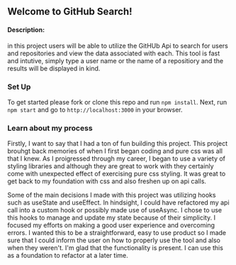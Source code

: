 ## Welcome to GitHub Search!

#### Description:

in this project users will be able to utilize the GitHUb Api to search for users and repositories and view the data associated with each. This tool is fast and intutive, simply type a user name or the name of a repositiory and the results will be displayed in kind.

### Set Up

To get started please fork or clone this repo and run `npm install`. Next, run `npm start` and go to `http://localhost:3000` in your browser.

### Learn about my process

Firstly, I want to say that I had a ton of fun building this project. This project brouhgt back memories of when I first began coding and pure css was all that I knew. As I proigressed through my career, I began to use a variety of styling libraries and although they are great to work with they certainly come with unexpected effect of exercising pure css styling. It was great to get back to my foundation with css and also freshen up on api calls.

Some of the main decisions I made with this project was utilizing hooks such as useState and useEffect. In hindsight, I could have refactored my api call into a custom hook or possibly made use of useAsync. I chose to use this hooks to manage and update my state because of their simplicity. I focused my efforts on making a good user experience and overcoming errors. I wanted this to be a straightforward, easy to use product so I made sure that I could inform the user on how to properly use the tool and also when they weren't. I'm glad that the functionality is present. I can use this as a foundation to refactor at a later time.
